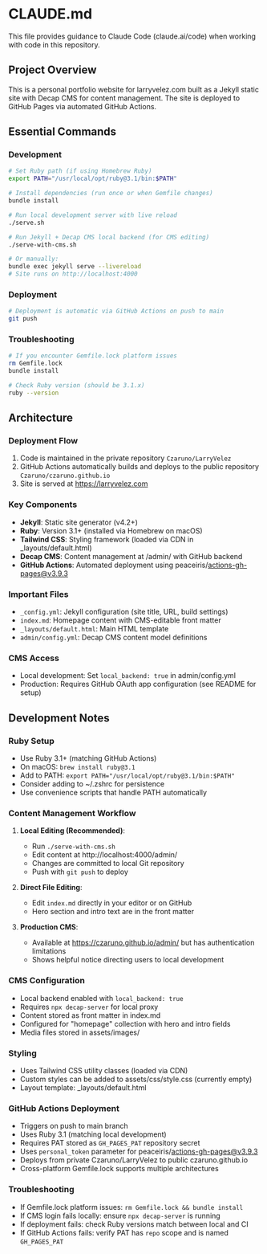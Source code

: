 # CLAUDE.md

This file provides guidance to Claude Code (claude.ai/code) when working with code in this repository.

## Project Overview

This is a personal portfolio website for larryvelez.com built as a Jekyll static site with Decap CMS for content management. The site is deployed to GitHub Pages via automated GitHub Actions.

## Essential Commands

### Development
```bash
# Set Ruby path (if using Homebrew Ruby)
export PATH="/usr/local/opt/ruby@3.1/bin:$PATH"

# Install dependencies (run once or when Gemfile changes)
bundle install

# Run local development server with live reload
./serve.sh

# Run Jekyll + Decap CMS local backend (for CMS editing)
./serve-with-cms.sh

# Or manually:
bundle exec jekyll serve --livereload
# Site runs on http://localhost:4000
```

### Deployment
```bash
# Deployment is automatic via GitHub Actions on push to main
git push
```

### Troubleshooting
```bash
# If you encounter Gemfile.lock platform issues
rm Gemfile.lock
bundle install

# Check Ruby version (should be 3.1.x)
ruby --version
```

## Architecture

### Deployment Flow
1. Code is maintained in the private repository `Czaruno/LarryVelez`
2. GitHub Actions automatically builds and deploys to the public repository `Czaruno/czaruno.github.io`
3. Site is served at https://larryvelez.com

### Key Components
- **Jekyll**: Static site generator (v4.2+)
- **Ruby**: Version 3.1+ (installed via Homebrew on macOS)
- **Tailwind CSS**: Styling framework (loaded via CDN in _layouts/default.html)
- **Decap CMS**: Content management at /admin/ with GitHub backend
- **GitHub Actions**: Automated deployment using peaceiris/actions-gh-pages@v3.9.3

### Important Files
- `_config.yml`: Jekyll configuration (site title, URL, build settings)
- `index.md`: Homepage content with CMS-editable front matter
- `_layouts/default.html`: Main HTML template
- `admin/config.yml`: Decap CMS content model definitions

### CMS Access
- Local development: Set `local_backend: true` in admin/config.yml
- Production: Requires GitHub OAuth app configuration (see README for setup)

## Development Notes

### Ruby Setup
- Use Ruby 3.1+ (matching GitHub Actions)
- On macOS: `brew install ruby@3.1`
- Add to PATH: `export PATH="/usr/local/opt/ruby@3.1/bin:$PATH"`
- Consider adding to ~/.zshrc for persistence
- Use convenience scripts that handle PATH automatically

### Content Management Workflow
1. **Local Editing (Recommended)**:
   - Run `./serve-with-cms.sh` 
   - Edit content at http://localhost:4000/admin/
   - Changes are committed to local Git repository
   - Push with `git push` to deploy

2. **Direct File Editing**:
   - Edit `index.md` directly in your editor or on GitHub
   - Hero section and intro text are in the front matter

3. **Production CMS**: 
   - Available at https://czaruno.github.io/admin/ but has authentication limitations
   - Shows helpful notice directing users to local development

### CMS Configuration
- Local backend enabled with `local_backend: true`
- Requires `npx decap-server` for local proxy
- Content stored as front matter in index.md
- Configured for "homepage" collection with hero and intro fields
- Media files stored in assets/images/

### Styling
- Uses Tailwind CSS utility classes (loaded via CDN)
- Custom styles can be added to assets/css/style.css (currently empty)
- Layout template: _layouts/default.html

### GitHub Actions Deployment
- Triggers on push to main branch
- Uses Ruby 3.1 (matching local development)
- Requires PAT stored as `GH_PAGES_PAT` repository secret
- Uses `personal_token` parameter for peaceiris/actions-gh-pages@v3.9.3
- Deploys from private Czaruno/LarryVelez to public czaruno.github.io
- Cross-platform Gemfile.lock supports multiple architectures

### Troubleshooting
- If Gemfile.lock platform issues: `rm Gemfile.lock && bundle install`
- If CMS login fails locally: ensure `npx decap-server` is running
- If deployment fails: check Ruby versions match between local and CI
- If GitHub Actions fails: verify PAT has `repo` scope and is named `GH_PAGES_PAT`